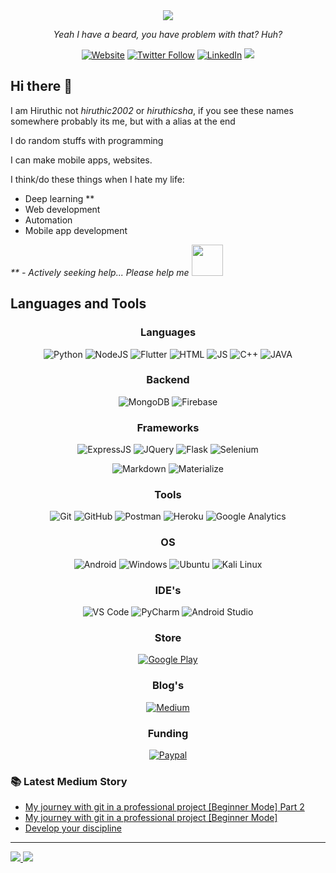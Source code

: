 <!--
**hiruthic2002/hiruthic2002** is a ✨ _special_ ✨ repository because its `README.md` (this file) appears on your GitHub profile.

Here are some ideas to get you started:

- 🔭 I’m currently working on ...
- 🌱 I’m currently learning ...
- 👯 I’m looking to collaborate on ...
- 🤔 I’m looking for help with ...
- 💬 Ask me about ...
- 📫 How to reach me: ...
- 😄 Pronouns: ...
- ⚡ Fun fact: ...
-->

<div align="center">
<img src="https://img.icons8.com/bubbles/100/000000/man-with-beard-in-blue-glasses.png"/>

<i>Yeah I have a beard, you have problem with that? Huh? </i>


[![Website](https://img.shields.io/website?label=hiruthicSha.com&style=for-the-badge&url=https%3A%2F%2Fsha-resume.herokuapp.com)](https://sha-resume.herokuapp.com/)
[![Twitter Follow](https://img.shields.io/twitter/follow/_hiruthicSha?color=1DA1F2&logo=twitter&style=for-the-badge)](https://twitter.com/intent/follow?original_referer=https%3A%2F%2Fgithub.com%2F_hiruthicSha&screen_name=_hiruthicSha)
[![LinkedIn](https://img.shields.io/badge/LinkedIn-0077B5?style=for-the-badge&logo=linkedin&logoColor=white)](https://www.linkedin.com/in/hiruthic-s-s)
![](https://estruyf-github.azurewebsites.net/api/VisitorHit?user=hiruthicShaSS&repo=github-visitors-badge&countColorcountColor&countColor=%237B1E7A)
</div>

## Hi there 👋

I am Hiruthic not *hiruthic2002* or *hiruthicsha*, if you see these names somewhere probably its me, but with a alias at the end

I do random stuffs with programming

I can make mobile apps, websites.

I think/do these things when I hate my life:
  - Deep learning **
  - Web development
  - Automation
  - Mobile app development
    
_** - Actively seeking help... Please help me_ <img src="https://www.pinclipart.com/picdir/big/143-1438381_sad-broken-heart-sticker-for-ios-android-giphy.png" width=50>

## Languages and Tools
<div align="center">

### Languages
![Python](https://img.shields.io/badge/Python-FFD43B?style=for-the-badge&logo=python&logoColor=darkgreen)
![NodeJS](https://img.shields.io/badge/Node.js-43853D?style=for-the-badge&logo=node-dot-js&logoColor=white)
![Flutter](https://img.shields.io/badge/Flutter-02569B?style=for-the-badge&logo=flutter&logoColor=white)
![HTML](https://img.shields.io/badge/HTML5-E34F26?style=for-the-badge&logo=html5&logoColor=white)
![JS](https://img.shields.io/badge/JavaScript-F7DF1E?style=for-the-badge&logo=javascript&logoColor=black)
![C++](https://img.shields.io/badge/C%2B%2B-00599C?style=for-the-badge&logo=c%2B%2B&logoColor=white)
![JAVA](https://img.shields.io/badge/Java-ED8B00?style=for-the-badge&logo=java&logoColor=white)
</div>

<div align="center">

### Backend
  ![MongoDB](https://img.shields.io/badge/MongoDB-4EA94B?style=for-the-badge&logo=mongodb&logoColor=white)
![Firebase](https://img.shields.io/badge/firebase-ffca28?style=for-the-badge&logo=firebase&logoColor=black)
</div>

<div align="center">

### Frameworks
  ![ExpressJS](https://img.shields.io/badge/Express.js-000000?style=for-the-badge&logo=express&logoColor=white)
![JQuery](https://img.shields.io/badge/jQuery-0769AD?style=for-the-badge&logo=jquery&logoColor=white)
![Flask](https://img.shields.io/badge/Flask-000000?style=for-the-badge&logo=flask&logoColor=white)
![Selenium](https://img.shields.io/badge/Selenium-43B02A?style=for-the-badge&logo=Selenium&logoColor=white)

  ![Markdown](https://img.shields.io/badge/Markdown-000000?style=for-the-badge&logo=markdown&logoColor=white)
![Materialize](https://img.shields.io/badge/-materialize--css-ff69b4?style=for-the-badge&logo=materialize--css&logoColor=white)

</div>

<div align="center">

### Tools
  ![Git](https://img.shields.io/badge/Git-F05032?style=for-the-badge&logo=git&logoColor=white)
![GitHub](https://img.shields.io/static/v1?style=for-the-badge&message=GitHub&color=181717&logo=GitHub&logoColor=FFFFFF&label=)
![Postman](https://img.shields.io/badge/Postman-FF6C37?style=for-the-badge&logo=Postman&logoColor=white)
![Heroku](https://img.shields.io/badge/Heroku-430098?style=for-the-badge&logo=heroku&logoColor=white)
![Google Analytics](https://img.shields.io/badge/Google%20Analytics-E37400?style=for-the-badge&logo=google%20analytics&logoColor=white)
</div>

<div align="center">

### OS
  ![Android](https://img.shields.io/badge/Android-3DDC84?style=for-the-badge&logo=android&logoColor=white)
![Windows](https://img.shields.io/badge/Windows-0078D6?style=for-the-badge&logo=windows&logoColor=white)
![Ubuntu](https://img.shields.io/badge/Ubuntu-E95420?style=for-the-badge&logo=ubuntu&logoColor=white)
![Kali Linux](https://img.shields.io/badge/Kali_Linux-557C94?style=for-the-badge&logo=kali-linux&logoColor=white)
</div>

<div align="center">

### IDE's
  ![VS Code](https://img.shields.io/badge/Visual_Studio_Code-0078D4?style=for-the-badge&logo=visual%20studio%20code&logoColor=white)
![PyCharm](https://img.shields.io/badge/PyCharm-000000.svg?&style=for-the-badge&logo=PyCharm&logoColor=white)
![Android Studio](https://img.shields.io/static/v1?style=for-the-badge&message=Android+Studio&color=222222&logo=Android+Studio&logoColor=3DDC84&label=)
</div>

<div align="center">

### Store
  [![Google Play](https://img.shields.io/badge/Google_Play-414141?style=for-the-badge&logo=google-play&logoColor=white)](https://play.google.com/store/apps/dev?id=7887686445131108206)
</div>

<div align="center">

### Blog's
  [![Medium](https://img.shields.io/badge/Medium-12100E?style=for-the-badge&logo=medium&logoColor=white)](https://hiruthicsha.medium.com/)
</div>

<div align="center">

### Funding
  [![Paypal](https://img.shields.io/badge/PayPal-00457C?style=for-the-badge&logo=paypal&logoColor=white)](https://paypal.me/hiruthic?locale.x=en_GB)
</div>

### 📚 Latest Medium Story
<!-- MEDIUM-STORY-LIST:START -->
- [My journey with git in a professional project [Beginner Mode] Part 2](https://hiruthicsha.medium.com/my-journey-with-git-in-a-professional-project-beginner-mode-part-2-9d9e12a7721?source=rss-54f9c8e7dc16------2)
- [My journey with git in a professional project [Beginner Mode]](https://hiruthicsha.medium.com/my-journey-with-git-in-a-professional-project-beginner-mode-72c4406e8f94?source=rss-54f9c8e7dc16------2)
- [Develop your discipline](https://hiruthicsha.medium.com/develop-your-discipline-c508764071aa?source=rss-54f9c8e7dc16------2)
<!-- MEDIUM-STORY-LIST:END -->

---

<a href="https://github.com/hiruthicShaSS">
  <img src="https://github-readme-stats.vercel.app/api/top-langs/?username=hiruthicShaSS&theme=dark&hide_border=true&hide_langs_below=1&langs_count=6&layout=compact&bg_color=0,000000,434343" />
  <img src="https://github-readme-stats.vercel.app/api?username=hiruthicShaSS&show_icons=true&theme=dark&hide_border=true&bg_color=0,000000,434343" />
</a>
